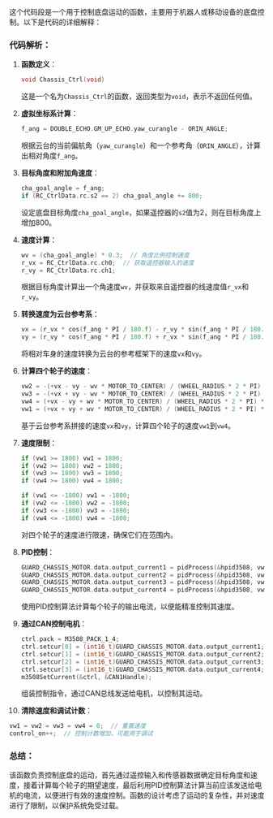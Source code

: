 这个代码段是一个用于控制底盘运动的函数，主要用于机器人或移动设备的底盘控制。以下是代码的详细解释：

### 代码解析：

1. **函数定义**：
   ```c
   void Chassis_Ctrl(void)
   ```
   这是一个名为`Chassis_Ctrl`的函数，返回类型为`void`，表示不返回任何值。

2. **虚拟坐标系计算**：
   ```c
   f_ang = DOUBLE_ECHO.GM_UP_ECHO.yaw_curangle - ORIN_ANGLE;
   ```
   根据云台的当前偏航角（`yaw_curangle`）和一个参考角（`ORIN_ANGLE`），计算出相对角度`f_ang`。

3. **目标角度和附加角速度**：
   ```c
   cha_goal_angle = f_ang;
   if (RC_CtrlData.rc.s2 == 2) cha_goal_angle += 800;
   ```
   设定底盘目标角度`cha_goal_angle`，如果遥控器的`s2`值为2，则在目标角度上增加800。

4. **速度计算**：
   ```c
   wv = (cha_goal_angle) * 0.3;  // 角度比例控制速度
   r_vx = RC_CtrlData.rc.ch0;  // 获取遥控器输入的速度
   r_vy = RC_CtrlData.rc.ch1;
   ```
   根据目标角度计算出一个角速度`wv`，并获取来自遥控器的线速度值`r_vx`和`r_vy`。

5. **转换速度为云台参考系**：
   ```c
   vx = (r_vx * cos(f_ang * PI / 180.f) - r_vy * sin(f_ang * PI / 180.f)) / 220;
   vy = (r_vy * cos(f_ang * PI / 180.f) + r_vx * sin(f_ang * PI / 180.f)) / 220;
   ```
   将相对车身的速度转换为云台的参考框架下的速度`vx`和`vy`。

6. **计算四个轮子的速度**：
   ```c
   vw2 = -(+vx - vy - wv * MOTOR_TO_CENTER) / (WHEEL_RADIUS * 2 * PI) * REDUCE_RATIO * 60;
   vw3 = -(+vx + vy - wv * MOTOR_TO_CENTER) / (WHEEL_RADIUS * 2 * PI) * REDUCE_RATIO * 60;
   vw4 = (+vx - vy + wv * MOTOR_TO_CENTER) / (WHEEL_RADIUS * 2 * PI) * REDUCE_RATIO * 60;
   vw1 = (+vx + vy + wv * MOTOR_TO_CENTER) / (WHEEL_RADIUS * 2 * PI) * REDUCE_RATIO * 60;
   ```
   基于云台参考系拼接的速度`vx`和`vy`，计算四个轮子的速度`vw1`到`vw4`。

7. **速度限制**：
   ```c
   if (vw1 >= 1800) vw1 = 1800;
   if (vw2 >= 1800) vw2 = 1800;
   if (vw3 >= 1800) vw3 = 1800;
   if (vw4 >= 1800) vw4 = 1800;

   if (vw1 <= -1800) vw1 = -1800;
   if (vw2 <= -1800) vw2 = -1800;
   if (vw3 <= -1800) vw3 = -1800;
   if (vw4 <= -1800) vw4 = -1800;
   ```
   对四个轮子的速度进行限速，确保它们在范围内。

8. **PID控制**：
   ```c
   GUARD_CHASSIS_MOTOR.data.output_current1 = pidProcess(&hpid3508, vw1, m3508.m1.speed);
   GUARD_CHASSIS_MOTOR.data.output_current2 = pidProcess(&hpid3508, vw2, m3508.m2.speed);
   GUARD_CHASSIS_MOTOR.data.output_current3 = pidProcess(&hpid3508, vw3, m3508.m3.speed);
   GUARD_CHASSIS_MOTOR.data.output_current4 = pidProcess(&hpid3508, vw4, m3508.m4.speed);
   ```
   使用PID控制算法计算每个轮子的输出电流，以便能精准控制其速度。

9. **通过CAN控制电机**：
   ```c
   ctrl.pack = M3508_PACK_1_4;
   ctrl.setcur[0] = (int16_t)GUARD_CHASSIS_MOTOR.data.output_current1;
   ctrl.setcur[1] = (int16_t)GUARD_CHASSIS_MOTOR.data.output_current2;
   ctrl.setcur[2] = (int16_t)GUARD_CHASSIS_MOTOR.data.output_current3;
   ctrl.setcur[3] = (int16_t)GUARD_CHASSIS_MOTOR.data.output_current4;
   m3508SetCurrent(&ctrl, &CAN1Handle);
   ```
   组装控制指令，通过CAN总线发送给电机，以控制其运动。

10. **清除速度和调试计数**：
   ```c
   vw1 = vw2 = vw3 = vw4 = 0;  // 重置速度
   control_on++;  // 控制计数增加，可能用于调试
   ```

### 总结：
该函数负责控制底盘的运动，首先通过遥控输入和传感器数据确定目标角度和速度，接着计算每个轮子的期望速度，最后利用PID控制算法计算当前应该发送给电机的电流，以便进行有效的速度控制。函数的设计考虑了运动的复杂性，并对速度进行了限制，以保护系统免受过载。
